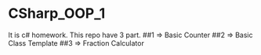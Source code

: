 # CSharp_OOP_1
It is c# homework.
This repo have 3 part.
##1 => Basic Counter
##2 => Basic Class Template
##3 => Fraction Calculator
